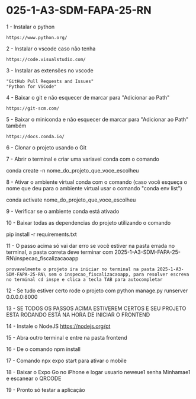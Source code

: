 # 025-1-A3-SDM-FAPA-25-RN

1 - Instalar o python

```
https://www.python.org/
```

2 - Instalar o vscode caso não tenha

```
https://code.visualstudio.com/
```

3 - Instalar as extensões no vscode

```
"GitHub Pull Requests and Issues"
"Python for VSCode"
```

4 - Baixar o git e não esquecer de marcar para "Adicionar ao Path"

```
https://git-scm.com/
```

5 - Baixar o miniconda e não esquecer de marcar para "Adicionar ao Path" também

```
https://docs.conda.io/
```

6 - Clonar o projeto usando o Git

7 - Abrir o terminal e criar uma variavel conda com o comando

conda create -n nome_do_projeto_que_voce_escolheu

8 - Ativar o ambiente virtual conda com o comando (caso você esqueça o nome que deu para o ambiente virtual usar o comando "conda env list")

conda activate nome_do_projeto_que_voce_escolheu

9 - Verificar se o ambiente conda está ativado

10 - Baixar todas as dependencias do projeto utilizando o comando

pip install -r requirements.txt

11 - O passo acima só vai dar erro se você estiver na pasta errada no terminal, a pasta correta deve terminar com 2025-1-A3-SDM-FAPA-25-RN\inspecao_fiscalizacaoapp

    provavelmente o projeto ira iniciar no terminal na pasta 2025-1-A3-SDM-FAPA-25-RN\ sem o inspecao_fiscalizacaoapp, para resolver escreva no terminal cd inspe e clica a tecla TAB para autocompletar

12 - Se tudo estiver certo rode o projeto com python manage.py runserver 0.0.0.0:8000

13 - SE TODOS OS PASSOS ACIMA ESTIVEREM CERTOS E SEU PROJETO ESTA RODANDO ESTÁ NA HORA DE INICIAR O FRONTEND

14 - Instale o NodeJS https://nodejs.org/pt

15 - Abra outro terminal e entre na pasta frontend

16 - De o comando npm install

17 - Comando npx expo start para ativar o mobile

18 - Baixar o Expo Go no iPhone e logar usuario neweue1 senha Minhamae1 e escanear o QRCODE

19 - Pronto só testar a aplicação
